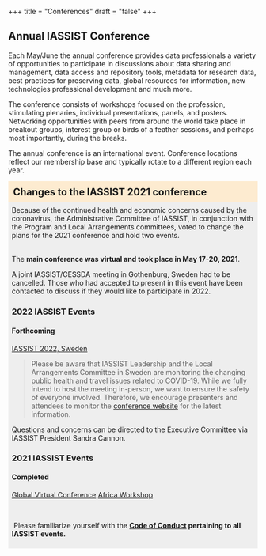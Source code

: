 +++
title = "Conferences"
draft = "false"
+++
## Annual IASSIST Conference

Each May/June the annual conference provides data professionals a variety of opportunities to participate in discussions about data sharing and management, data access and repository tools, metadata for research data, best practices for preserving data, global resources for information, new technologies professional development and much more. 

The conference consists of workshops focused on the profession, stimulating plenaries, individual presentations, panels, and posters. Networking opportunities with peers from around the world take place in breakout groups, interest group or birds of a feather sessions, and perhaps most importantly, during the breaks. 

The annual conference is an international event. Conference locations reflect our membership base and typically rotate to a different region each year.

<div style="background-color:#fdebd0;font-weight:bold;padding:.5em;font-size:140%;">Changes to the IASSIST 2021 conference</div>

<div style="background-color:#eee;padding:.5em;">Because of the continued health and economic concerns caused by the coronavirus, the Administrative Committee of IASSIST, in conjunction with the Program and Local Arrangements committees, voted to change the plans for the 2021 conference and hold two events.<br /><br />

The **main conference was virtual and took place in May 17-20, 2021**. 

A joint IASSIST/CESSDA meeting in Gothenburg, Sweden had to be cancelled. Those who had accepted to present in this event have been contacted to discuss if they would like to participate in 2022.



### 2022 IASSIST Events

#### Forthcoming

<a class="btn btn-template-main" href="./iassist-sweden-2022/" >IASSIST 2022, Sweden</a>

> Please be aware that IASSIST Leadership and the Local Arrangements Committee in Sweden are monitoring the changing public health and travel issues related to COVID-19. While we fully intend to host the meeting in-person, we want to ensure the safety of everyone involved. Therefore, we encourage presenters and attendees to monitor the [conference website](https://www.iassist2022.org/) for the latest information.   

Questions and concerns can be directed to the Executive Committee via IASSIST President Sandra Cannon.

### 2021 IASSIST Events

#### Completed

<a class="btn btn-template-main" href="./iassist-virtual-2021/" >Global Virtual Conference</a> 
<a class="btn btn-template-main" href="./iassist-africa-2021/" >Africa Workshop</a> 


<br />

&nbsp;Please familiarize yourself with the **[Code of Conduct](/community/code-of-conduct) pertaining to all IASSIST events.**

</div>

<br />
